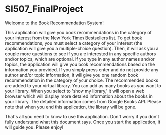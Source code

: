 # SI507_FinalProject

Welcome to the Book Recommendation System!

This application will give you book recommendations in the category of your interest from the New York Times Bestsellers list.
To get book recommendations, you must select a category of your interest (the application will give you a multiple-choice question). Then, it will ask you a couple more questions to see if you are interested in any specific authors and/or topics, which are optional. If you type in any author names and/or topics, the application will give you book recommendations based on the information you provided. If you simply press enter and do not provide any author and/or topic information, it will give you one random book recommendation in the category of your choice. The recommended books are added to your virtual library. You can add as many books as you want to your library. When you select to 'show my library,' it will open a web browser which will display more detailed information about the books in your library. The detailed information comes from Google Books API. Please note that when you end this application, the library will be gone. 

That's all you need to know to use this application. Don't worry if you don't fully understand what this document says. Once you start the application, it will guide you. Please enjoy!
